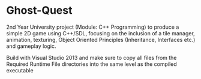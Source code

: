 # Ghost-Quest
2nd Year University project (Module: C++ Programming) to produce a simple 2D game using C++/SDL, focusing on the inclusion of a tile manager, animation, texturing, Object Oriented Principles (Inheritance, Interfaces etc.) and gameplay logic.

Build with Visual Studio 2013 and make sure to copy all files from the Required Runtime File directories into the same level as the compiled executable
